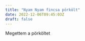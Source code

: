 ```yaml
---
title: "Nyam Nyam fincsa pörkölt"
date: 2022-12-06T09:45:03Z
draft: false
---
```


Megettem a pörköltet
